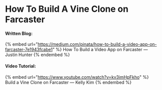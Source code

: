 # How To Build A Vine Clone on Farcaster

#### Written Blog:

{% embed url="https://medium.com/pinata/how-to-build-a-video-app-on-farcaster-7e1943fcabe1" %}
How To Build a Video App on Farcaster — Justin Hunter
{% endembed %}

#### Video Tutorial:

{% embed url="https://www.youtube.com/watch?v=kv3imHpFkho" %}
Build a Vine Clone on Farcaster — Kelly Kim
{% endembed %}
